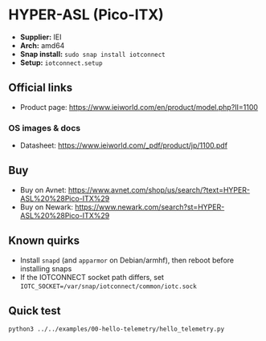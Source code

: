 # HYPER-ASL (Pico-ITX)

- **Supplier:** IEI
- **Arch:** amd64
- **Snap install:** `sudo snap install iotconnect`
- **Setup:** `iotconnect.setup`

## Official links
- Product page: https://www.ieiworld.com/en/product/model.php?II=1100

### OS images & docs
- Datasheet: https://www.ieiworld.com/_pdf/product/jp/1100.pdf

## Buy
- Buy on Avnet: https://www.avnet.com/shop/us/search/?text=HYPER-ASL%20%28Pico-ITX%29
- Buy on Newark: https://www.newark.com/search?st=HYPER-ASL%20%28Pico-ITX%29

## Known quirks
- Install `snapd` (and `apparmor` on Debian/armhf), then reboot before installing snaps
- If the IOTCONNECT socket path differs, set `IOTC_SOCKET=/var/snap/iotconnect/common/iotc.sock`

## Quick test
```bash
python3 ../../examples/00-hello-telemetry/hello_telemetry.py
```